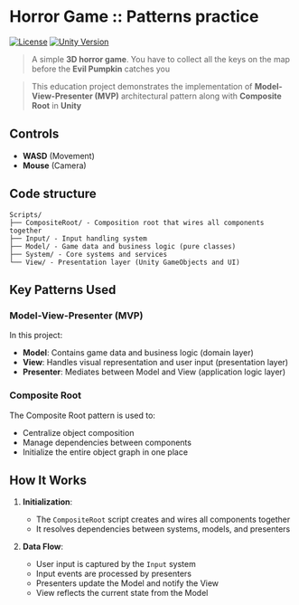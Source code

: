 # Horror Game :: Patterns practice

[![License](https://img.shields.io/badge/license-MIT-blue.svg?style=flat-square)](https://github.com/yourusername/your-repo/blob/main/LICENSE)
[![Unity Version](https://img.shields.io/badge/unity-2022.2.15f1-blue.svg?style=flat-square&logo=unity)](https://unity.com/releases/editor/whats-new/2022.2.15)

> A simple **3D horror game**. You have to collect all the keys on the map before the **Evil Pumpkin** catches you

> This education project demonstrates the implementation of **Model-View-Presenter (MVP)** architectural pattern along with **Composite Root** in **Unity**

## Controls
- **WASD** (Movement)
- **Mouse** (Camera)

## Code structure

```
Scripts/
├── CompositeRoot/ - Composition root that wires all components together
├── Input/ - Input handling system
├── Model/ - Game data and business logic (pure classes)
├── System/ - Core systems and services
└── View/ - Presentation layer (Unity GameObjects and UI)
```

## Key Patterns Used

### Model-View-Presenter (MVP)

In this project:
- **Model**: Contains game data and business logic (domain layer)
- **View**: Handles visual representation and user input (presentation layer)
- **Presenter**: Mediates between Model and View (application logic layer)

### Composite Root

The Composite Root pattern is used to:
- Centralize object composition
- Manage dependencies between components
- Initialize the entire object graph in one place

## How It Works

1. **Initialization**:
   - The `CompositeRoot` script creates and wires all components together
   - It resolves dependencies between systems, models, and presenters

2. **Data Flow**:
   - User input is captured by the `Input` system
   - Input events are processed by presenters
   - Presenters update the Model and notify the View
   - View reflects the current state from the Model
